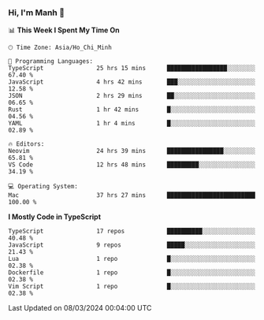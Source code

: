 ### Hi, I'm Manh 👋

<!--START_SECTION:waka-->
📊 **This Week I Spent My Time On** 

```text
🕑︎ Time Zone: Asia/Ho_Chi_Minh

💬 Programming Languages: 
TypeScript               25 hrs 15 mins      █████████████████░░░░░░░░   67.40 % 
JavaScript               4 hrs 42 mins       ███░░░░░░░░░░░░░░░░░░░░░░   12.58 % 
JSON                     2 hrs 29 mins       ██░░░░░░░░░░░░░░░░░░░░░░░   06.65 % 
Rust                     1 hr 42 mins        █░░░░░░░░░░░░░░░░░░░░░░░░   04.56 % 
YAML                     1 hr 4 mins         █░░░░░░░░░░░░░░░░░░░░░░░░   02.89 % 

🔥 Editors: 
Neovim                   24 hrs 39 mins      ████████████████░░░░░░░░░   65.81 % 
VS Code                  12 hrs 48 mins      █████████░░░░░░░░░░░░░░░░   34.19 % 

💻 Operating System: 
Mac                      37 hrs 27 mins      █████████████████████████   100.00 % 
```

**I Mostly Code in TypeScript** 

```text
TypeScript               17 repos            ██████████░░░░░░░░░░░░░░░   40.48 % 
JavaScript               9 repos             █████░░░░░░░░░░░░░░░░░░░░   21.43 % 
Lua                      1 repo              █░░░░░░░░░░░░░░░░░░░░░░░░   02.38 % 
Dockerfile               1 repo              █░░░░░░░░░░░░░░░░░░░░░░░░   02.38 % 
Vim Script               1 repo              █░░░░░░░░░░░░░░░░░░░░░░░░   02.38 % 
```




 Last Updated on 08/03/2024 00:04:00 UTC
<!--END_SECTION:waka-->
